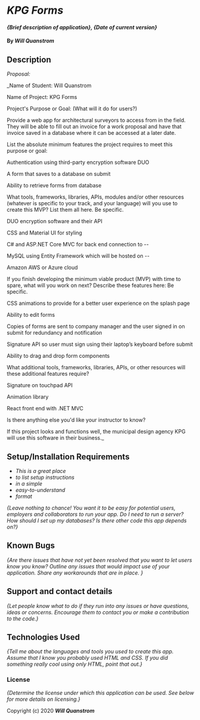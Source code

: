 # _KPG Forms_

#### _{Brief description of application}, {Date of current version}_

#### By _**Will Quanstrom**_

## Description

_Proposal:_

_Name of Student: Will Quanstrom

Name of Project: KPG Forms

Project's Purpose or Goal: (What will it do for users?)

Provide a web app for architectural surveyors to access from in the field. They will be able to fill out an invoice for a work proposal and have that invoice saved in a database where it can be accessed at a later date.

List the absolute minimum features the project requires to meet this purpose or goal:

Authentication using third-party encryption software DUO

A form that saves to a database on submit

Ability to retrieve forms from database

What tools, frameworks, libraries, APIs, modules and/or other resources (whatever is specific to your track, and your language) will you use to create this MVP? List them all here. Be specific.

DUO encryption software and their API

CSS and Material UI for styling

C# and ASP.NET Core MVC for back end connection to --

MySQL using Entity Framework which will be hosted on --

Amazon AWS or Azure cloud

If you finish developing the minimum viable product (MVP) with time to spare, what will you work on next? Describe these features here: Be specific.

CSS animations to provide for a better user experience on the splash page

Ability to edit forms

Copies of forms are sent to company manager and the user signed in on submit for redundancy and notification

Signature API so user must sign using their laptop’s keyboard before submit

Ability to drag and drop form components

What additional tools, frameworks, libraries, APIs, or other resources will these additional features require?


Signature on touchpad API

Animation library

React front end with .NET MVC

Is there anything else you'd like your instructor to know?

If this project looks and functions well, the municipal design agency KPG will use this software in their business._

## Setup/Installation Requirements

* _This is a great place_
* _to list setup instructions_
* _in a simple_
* _easy-to-understand_
* _format_

_{Leave nothing to chance! You want it to be easy for potential users, employers and collaborators to run your app. Do I need to run a server? How should I set up my databases? Is there other code this app depends on?}_

## Known Bugs

_{Are there issues that have not yet been resolved that you want to let users know you know?  Outline any issues that would impact use of your application.  Share any workarounds that are in place. }_

## Support and contact details

_{Let people know what to do if they run into any issues or have questions, ideas or concerns.  Encourage them to contact you or make a contribution to the code.}_

## Technologies Used

_{Tell me about the languages and tools you used to create this app. Assume that I know you probably used HTML and CSS. If you did something really cool using only HTML, point that out.}_

### License

*{Determine the license under which this application can be used.  See below for more details on licensing.}*

Copyright (c) 2020 **_Will Quanstrom_**